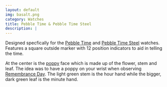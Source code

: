 ```yaml
---
layout: default
img: basalt.png
category: Watches
title: Pebble Time & Pebble Time Steel
description: |
---
```

Designed specfically for the [Pebble Time](https://www.pebble.com/buy-pebble-time-smartwatch) and
[Pebble Time Steel](https://www.pebble.com/buy-pebble-time-steel-smartwatch) watches. Features
a square outside marker with 12 position indicators to aid in telling the time.

At the center is the [poppy](https://en.wikipedia.org/wiki/Poppy) face which is made up of the flower,
stem and leaf. The idea was to have a poppy on your wrist when observing [Remembrance Day](https://en.wikipedia.org/wiki/Remembrance_Day). The light green
stem is the hour hand while the bigger, dark green leaf is the minute hand.

